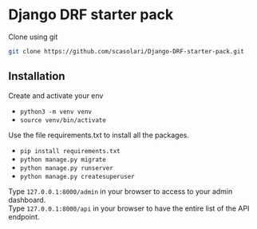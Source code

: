 # Django DRF starter pack

Clone using git

```bash
git clone https://github.com/scasolari/Django-DRF-starter-pack.git
```

## Installation

Create and activate your env

* `python3 -m venv venv`
* `source venv/bin/activate`

Use the file requirements.txt to install all the packages.

* `pip install requirements.txt `
* `python manage.py migrate`
* `python manage.py runserver`
* `python manage.py createsuperuser`

Type ```127.0.0.1:8000/admin``` in your browser to access to your admin dashboard.
<br/>
Type ```127.0.0.1:8000/api``` in your browser to have the entire list of the API endpoint.